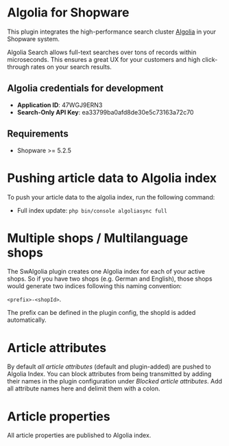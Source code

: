 Algolia for Shopware
=====
This plugin integrates the high-performance search cluster [Algolia](https://www.algolia.com/) in your Shopware system.

Algolia Search allows full-text searches over tons of records within microseconds. This ensures a great UX for your customers and high click-through rates on your search results.

Algolia credentials for development
-----
* **Application ID**: 47WGJ9ERN3
* **Search-Only API Key**: ea33799ba0afd8de30e5c73163a72c70

Requirements
-----
* Shopware >= 5.2.5

Pushing article data to Algolia index
====
To push your article data to the algolia index, run the following command:

* Full index update: `php bin/console algoliasync full`

Multiple shops / Multilanguage shops
=====
The SwAlgolia plugin creates one Algolia index for each of your active shops. So if you have two shops (e.g. German and English), 
those shops would generate two indices following this naming convention:

`<prefix>-<shopId>`. 

The prefix can be defined in the plugin config, the shopId is added automatically.

Article attributes
=====
By default *all article attributes* (default and plugin-added) are pushed to Algolia Index. You can block attributes from being
transmitted by adding their names in the plugin configuration under *Blocked article attributes*. Add all attribute names here and 
delimit them with a colon.

Article properties
=====
All article properties are published to Algolia index.